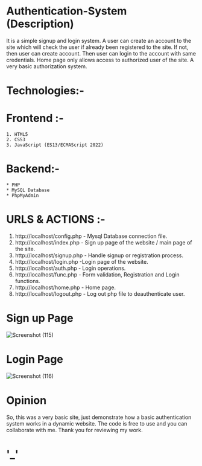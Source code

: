# Authentication-System (Description)
It is a simple signup and login system. A user can create an account to the site which will check the user if already been registered to the site. If not, then user can create account. Then user can login to the account with same credentials. Home page only allows access to authorized user of the site. A very basic authorization system.

# Technologies:-
  # Frontend :- 
    1. HTML5
    2. CSS3
    3. JavaScript (ES13/ECMAScript 2022)
  # Backend:-
    * PHP
    * MySQL Database
    * PhpMyAdmin

# URLS & ACTIONS :- 
1. http://localhost/config.php - Mysql Database connection file.
2. http://localhost/index.php - Sign up page of the website / main page of the site.
3. http://localhost/signup.php - Handle signup or registration process.
4. http://localhost/login.php -Login page of the website.
5. http://localhost/auth.php - Login operations.
6. http://localhost/func.php - Form validation, Registration and Login functions.
7. http://localhost/home.php - Home page.
8. http://localhost/logout.php - Log out php file to deauthenticate user.

# Sign up Page
![Screenshot (115)](https://github.com/AnonCoderymous/Authentication-System/assets/100998097/66de76f8-76cf-4346-84e3-8c4c4b8da088)

# Login Page
![Screenshot (116)](https://github.com/AnonCoderymous/Authentication-System/assets/100998097/97ff706b-4a25-4317-bd7d-a05ccc6de703)


# Opinion
So, this was a very basic site, just demonstrate how a basic authentication system works in a dynamic website.
The code is free to use and you can collaborate with me.
Thank you for reviewing my work.

# '_'
